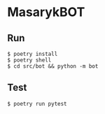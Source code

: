 # MasarykBOT

## Run

```console
$ poetry install
$ poetry shell
$ cd src/bot && python -m bot
```

## Test

```console
$ poetry run pytest
```
